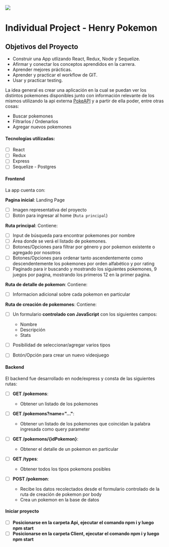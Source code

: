 <p align='left'>
    <img src='https://static.wixstatic.com/media/85087f_0d84cbeaeb824fca8f7ff18d7c9eaafd~mv2.png/v1/fill/w_160,h_30,al_c,q_85,usm_0.66_1.00_0.01/Logo_completo_Color_1PNG.webp' </img>
</p>

# Individual Project - Henry Pokemon


## Objetivos del Proyecto

- Construir una App utlizando React, Redux, Node y Sequelize.
- Afirmar y conectar los conceptos aprendidos en la carrera.
- Aprender mejores prácticas.
- Aprender y practicar el workflow de GIT.
- Usar y practicar testing.


La idea general es crear una aplicación en la cual se puedan ver los distintos pokemones disponibles junto con información relevante de los mismos utilizando la api externa [PokeAPI](https://pokeapi.co/) y a partir de ella poder, entre otras cosas:

  - Buscar pokemones
  - Filtrarlos / Ordenarlos
  - Agregar nuevos pokemones

#### Tecnologías utilizadas:
- [ ] React
- [ ] Redux
- [ ] Express
- [ ] Sequelize - Postgres

#### Frontend

La app cuenta con:

__Pagina inicial__: Landing Page
- [ ] Imagen representativa del proyecto
- [ ] Botón para ingresar al home (`Ruta principal`)

__Ruta principal__: Contiene:
- [ ] Input de búsqueda para encontrar pokemones por nombre
- [ ] Área donde se verá el listado de pokemones.
- [ ] Botones/Opciones para filtrar por género y por pokemon existente o agregado por nosotros
- [ ] Botones/Opciones para ordenar tanto ascendentemente como descendentemente los pokemones por orden alfabético y por rating
- [ ] Paginado para ir buscando y mostrando los siguientes pokemones, 9 juegos por pagina, mostrando los primeros 12 en la primer pagina.

__Ruta de detalle de pokemon__: Contiene:
- [ ] Informacion adicional sobre cada pokemon en particular

__Ruta de creación de pokemones__: Contiene:
- [ ] Un formulario __controlado con JavaScript__ con los siguientes campos:
  - Nombre
  - Descripción
  - Stats
- [ ] Posibilidad de seleccionar/agregar varios tipos
- [ ] Botón/Opción para crear un nuevo videojuego



#### Backend

El backend fue desarrollado en node/express y consta de las siguientes rutas:



- [ ] __GET /pokemons__:
  - Obtener un listado de los pokemones
  
- [ ] __GET /pokemons?name="..."__:
  - Obtener un listado de los pokemones que coincidan la palabra ingresada como query parameter
 
- [ ] __GET /pokemons/{idPokemon}__:
  - Obtener el detalle de un pokemon en particular
  
- [ ] __GET /types__:
  - Obtener todos los tipos pokemons posibles
 
- [ ] __POST /pokemon__:
  - Recibe los datos recolectados desde el formulario controlado de la ruta de creación de pokemon por body
  - Crea un pokemon en la base de datos


#### Iniciar proyecto

- [ ] __Posicionarse en la carpeta Api, ejecutar el comando npm i y luego npm start__
- [ ] __Posicionarse en la carpeta Client, ejecutar el comando npm i y luego npm start__
